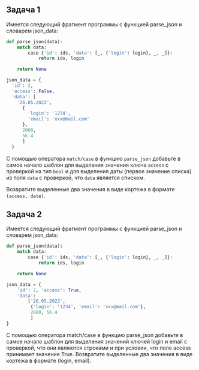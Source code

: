 ## Задача 1

Имеется следующий фрагмент программы с функцией parse_json и словарем json_data:

```python
def parse_json(data):
    match data:
        case {'id': ids, 'data': [_, {'login': login}, _, _]}:
            return ids, login

    return None

json_data = {
  'id': 2,
  'access': False,
  'data': [
    '26.05.2023',
      {
        'login': '1234',
        'email': 'xxx@mail.com'
      },
      2000, 
      56.4
      ]
  }

```

С помощью оператора `match/case` в функцию `parse_json` добавьте в самое начало шаблон для выделения значения ключа `access` с проверкой на тип `bool` и для выделения даты (первое значение списка) из поля `data` с проверкой, что `data` является списком.

Возвратите выделенные два значения в виде кортежа в формате `(access, date)`.

## Задача 2

Имеется следующий фрагмент программы с функцией parse_json и словарем json_data:

```python
def parse_json(data):
    match data:
        case {'id': ids, 'data': [_, {'login': login}, _, _]}:
            return ids, login

    return None

json_data = {
    'id': 2, 'access': True,
    'data':
        ['26.05.2023',
         {'login': '1234', 'email': 'xxx@mail.com'},
         2000, 56.4
         ]
}
```

С помощью оператора match/case в функцию parse_json добавьте в самое начало шаблон для выделения значений ключей login и email с проверкой, что они являются строками и при условии, что поле access принимает значение True. Возвратите выделенные два значения в виде кортежа в формате (login, email).
